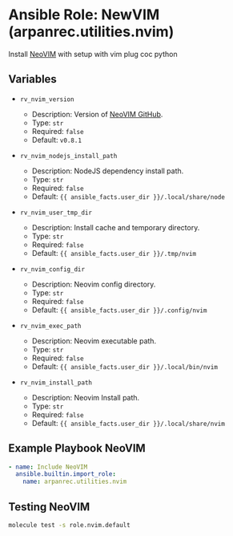 # Ansible Role: NewVIM (arpanrec.utilities.nvim)

Install [NeoVIM](https://neovim.io/) with setup with vim plug coc python

## Variables

- `rv_nvim_version`

  - Description: Version of [NeoVIM GitHub](https://github.com/neovim/neovim/releases).
  - Type: `str`
  - Required: `false`
  - Default: `v0.8.1`

- `rv_nvim_nodejs_install_path`

  - Description: NodeJS dependency install path.
  - Type: `str`
  - Required: `false`
  - Default: `{{ ansible_facts.user_dir }}/.local/share/node`

- `rv_nvim_user_tmp_dir`

  - Description: Install cache and temporary directory.
  - Type: `str`
  - Required: `false`
  - Default: `{{ ansible_facts.user_dir }}/.tmp/nvim`

- `rv_nvim_config_dir`

  - Description: Neovim config directory.
  - Type: `str`
  - Required: `false`
  - Default: `{{ ansible_facts.user_dir }}/.config/nvim`

- `rv_nvim_exec_path`

  - Description: Neovim executable path.
  - Type: `str`
  - Required: `false`
  - Default: `{{ ansible_facts.user_dir }}/.local/bin/nvim`

- `rv_nvim_install_path`

  - Description: Neovim Install path.
  - Type: `str`
  - Required: `false`
  - Default: `{{ ansible_facts.user_dir }}/.local/share/nvim`

## Example Playbook NeoVIM

```yaml
- name: Include NeoVIM
  ansible.builtin.import_role:
    name: arpanrec.utilities.nvim
```

## Testing NeoVIM

```bash
molecule test -s role.nvim.default
```
